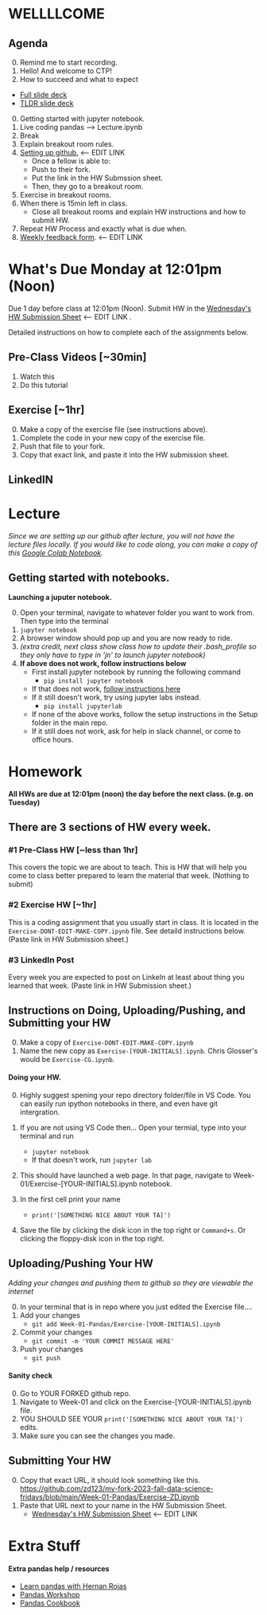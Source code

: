 # WELLLLCOME

## Agenda
0. Remind me to start recording. 
0. Hello! And welcome to CTP!
0. How to succeed and what to expect 
* [Full slide deck](https://docs.google.com/presentation/d/1r42xs-9frnaFf4dEKBuQi5iAsZphqYco2oKR8bzoyLg/edit#slide=id.p)
* [TLDR slide deck](https://docs.google.com/presentation/d/1cgkgEVO8ZY4P49R45uu2BuLGsZ7_sfBqwu60eyJ8k9c/edit#slide=id.g2f65cf05428_0_0)
0. Getting started with jupyter notebook.
0. Live coding pandas --> Lecture.ipynb
0. Break
0. Explain breakout room rules. 
0. [Setting up github.]() <-- EDIT LINK 
	* Once a fellow is able to: 
	* Push to their fork. 
	* Put the link in the HW Submssion sheet. 
	* Then, they go to a breakout room. 
0. Exercise in breakout rooms.
0. When there is 15min left in class.
	* Close all breakout rooms and explain HW instructions and how to submit HW. 
0. Repeat HW Process and exactly what is due when. 
0. [Weekly feedback form]().  <-- EDIT LINK 


# What's Due Monday at 12:01pm (Noon)
Due 1 day before class at 12:01pm (Noon).
Submit HW in the [Wednesday's HW Submission Sheet]()  <-- EDIT LINK  .

Detailed instructions on how to complete each of the assignments below.

## Pre-Class Videos [~30min]
1. Watch this 
2. Do this tutorial 


## Exercise [~1hr]
0. Make a copy of the exercise file (see instructions above).
0. Complete the code in your new copy of the exercise file. 
0. Push that file to your fork. 
0. Copy that exact link, and paste it into the HW submission sheet. 

## LinkedIN

# Lecture
_Since we are setting up our github after lecture, you will not have the lecture files locally.  If you would like to code along, you can make a copy of this [Google Colab Notebook](https://colab.research.google.com/drive/1rujHx0nTq9HpkU50Lwyz2KI6uRzFIa0z?usp=sharing)._


## Getting started with notebooks. 

__Launching a juputer notebook.__

0. Open your terminal, navigate to whatever folder you want to work from. Then type into the terminal
0. `jupyter notebook` 
0. A browser window should pop up and you are now ready to ride.
0. _(extra credit, next class show class how to update their .bash_profile so they only have to type in 'jn' to launch jupyter notebook)_ 
0.  __If above does not work, follow instructions below__ 
	* First install jupyter notebook by running the following command
		* `pip install jupyter notebook`  
	* If that does not work, [follow instructions here](https://jupyterlab.readthedocs.io/en/stable/getting_started/installation.html)
	* If it still doesn't work, try using jupyter labs instead. 
		* `pip install jupyterlab`
	* If none of the above works, follow the setup instructions in the Setup folder in the main repo.
	* If it still does not work, ask for help in slack channel, or come to office hours. 


# Homework
__All HWs are due at 12:01pm (noon) the day before the next class.  (e.g. on Tuesday)__

## There are 3 sections of HW every week.

### #1 Pre-Class HW [~less than 1hr]
This covers the topic we are about to teach.  This is HW that will help you come to class better prepared to learn the material that week.  (Nothing to submit)

### #2 Exercise HW [~1hr]
This is a coding assignment that you usually start in class.  It is located in the `Exercise-DONT-EDIT-MAKE-COPY.ipynb` file.  See detaild instructions below. (Paste link in HW Submission sheet.)

### #3 LinkedIn Post
Every week you are expected to post on LinkeIn at least about thing you learned that week. (Paste link in HW Submission sheet.)

## Instructions on Doing, Uploading/Pushing, and Submitting your HW

0. Make a copy of `Exercise-DONT-EDIT-MAKE-COPY.ipynb`
0. Name the new copy as `Exercise-[YOUR-INITIALS].ipynb`. Chris Glosser's would be `Exercise-CG.ipynb`.


#### Doing your HW. 
0. Highly suggest spening your repo directory folder/file in VS Code.  You can easily run ipython notebooks in there, and even have git intergration. 


0. If you are not using VS Code then... Open your termial, type into your terminal and run
	* `jupyter notebook`
	* If that doesn't work, run `jupyter lab`

0. This should have launched a web page.  In that page, navigate to Week-01/Exercise-[YOUR-INITIALS].ipynb notebook.

0. In the first cell print your name
	* `print('[SOMETHING NICE ABOUT YOUR TA]')`

0. Save the file by clicking the disk icon in the top right or `Command+s`. Or clicking the floppy-disk icon in the top right. 


## Uploading/Pushing Your HW
*Adding your changes and pushing them to github so they are viewable the internet*

0. In your terminal that is in repo where you just edited the Exercise file....
0. Add your changes 
	* `git add Week-01-Pandas/Exercise-[YOUR-INITIALS].ipynb`
0. Commit your changes
	* `git commit -m 'YOUR COMMIT MESSAGE HERE'`
0. Push your changes
	* `git push`

#### Sanity check
0. Go to YOUR FORKED github repo. 
0. Navigate to Week-01 and click on the Exercise-[YOUR-INITIALS].ipynb file.
0. YOU SHOULD SEE YOUR `print('[SOMETHING NICE ABOUT YOUR TA]')` edits.
0. Make sure you can see the changes you made. 

## Submitting Your HW
0. Copy that exact URL, it should look something like this. https://github.com/zd123/my-fork-2023-fall-data-science-fridays/blob/main/Week-01-Pandas/Exercise-ZD.ipynb
0. Paste that URL next to your name in the HW Submission Sheet. 
	* [Wednesday's HW Submission Sheet]()  <-- EDIT LINK 

# Extra Stuff 
#### Extra pandas help / resources
* [Learn pandas with Hernan Rojas](https://bitbucket.org/hrojas/learn-pandas/src/master/)
* [Pandas Workshop](https://github.com/stefmolin/pandas-workshop/tree/main/notebooks)
* [Pandas Cookbook](https://github.com/jvns/pandas-cookbook/tree/master/cookbook)


